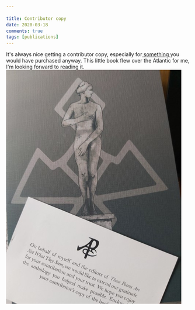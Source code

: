 ```yaml
---  
  
title: Contributor copy  
date: 2020-03-18
comments: true  
tags: [publications]  
---  
```

It's always nice getting a contributor copy, especially for<a href="{{ site.url }}/these-poems-are-not-what-they-seem/"> something </a>you would have purchased anyway. This little book flew over the Atlantic for me, I'm looking forward to reading it.<br><img src="/assets/images/articles/thesepoems.jpg" class="responsive"><br>
